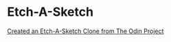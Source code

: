 # Etch-A-Sketch
[Created an Etch-A-Sketch Clone from The Odin Project](https://michaelhalaj.github.io/Etch-A-Sketch/)
